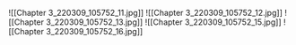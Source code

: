 ![[Chapter 3_220309_105752_11.jpg]]
![[Chapter 3_220309_105752_12.jpg]]
![[Chapter 3_220309_105752_13.jpg]]
![[Chapter 3_220309_105752_15.jpg]]
![[Chapter 3_220309_105752_16.jpg]]
